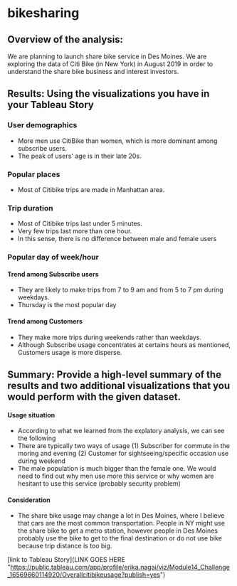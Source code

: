 # bikesharing
## Overview of the analysis: 
We are planning to launch share bike service in Des Moines. We are exploring the data of Citi Bike (in New York) in August 2019 in order to understand the share bike business and interest investors.

## Results: Using the visualizations you have in your Tableau Story
### User demographics
* More men use CitiBike than women, which is more dominant among subscribe users.
* The peak of users' age is in their late 20s.

### Popular places
* Most of Citibike trips are made in Manhattan area.

### Trip duration
* Most of Citibike trips last under 5 minutes.
* Very few trips last more than one hour.
* In this sense, there is no difference between male and female users

### Popular day of week/hour
#### Trend among Subscribe users
* They are likely to make trips from 7 to 9 am and from 5 to 7 pm during weekdays.
* Thursday is the most popular day 
#### Trend among Customers
* They make more trips during weekends rather than weekdays.
* Although Subscribe usage concentrates at certains hours as mentioned, Customers usage is more disperse.


## Summary: Provide a high-level summary of the results and two additional visualizations that you would perform with the given dataset.

#### Usage situation
* According to what we learned from the explatory analysis, we can see the following
* There are typically two ways of usage (1) Subscriber for commute in the moring and evening (2) Customer for sightseeing/specific occasion use during weekend 
* The male population is much bigger than the female one. We would need to find out why men use more this service or why women are hesitant to use this service (probably security problem)

#### Consideration
* The share bike usage may change a lot in Des Moines, where I believe that cars are the most common transportation. People in NY might use the share bike to get a metro station, however people in Des Moines probably use the bike to get to the final destination or do not use bike because trip distance is too big.


[link to Tableau Story](LINK GOES HERE "https://public.tableau.com/app/profile/erika.nagai/viz/Module14_Challenge_16569660114920/Overallcitibikeusage?publish=yes")
